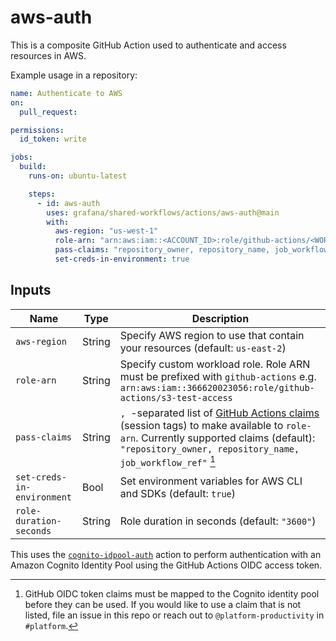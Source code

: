 # aws-auth

This is a composite GitHub Action used to authenticate and access resources in AWS.

Example usage in a repository:

```yaml
name: Authenticate to AWS
on:
  pull_request:

permissions:
  id_token: write

jobs:
  build:
    runs-on: ubuntu-latest

    steps:
      - id: aws-auth
        uses: grafana/shared-workflows/actions/aws-auth@main
        with:
          aws-region: "us-west-1"
          role-arn: "arn:aws:iam::<ACCOUNT_ID>:role/github-actions/<WORKLOAD_ROLE>"
          pass-claims: "repository_owner, repository_name, job_workflow_ref"
          set-creds-in-environment: true
```

## Inputs

| Name                       | Type   | Description                                                                                                                                                                           |
|----------------------------|--------|---------------------------------------------------------------------------------------------------------------------------------------------------------------------------------------|
| `aws-region`               | String | Specify AWS region to use that contain your resources (default: `us-east-2`)                                                                                                          |
| `role-arn`                 | String | Specify custom workload role. Role ARN must be prefixed with `github-actions` e.g. `arn:aws:iam::366620023056:role/github-actions/s3-test-access`                                     |
| `pass-claims`              | String | `, `-separated list of [GitHub Actions claims](https://docs.github.com/en/actions/deployment/security-hardening-your-deployments/about-security-hardening-with-openid-connect#understanding-the-oidc-token) (session tags) to make available to `role-arn`. Currently supported claims (default): `"repository_owner, repository_name, job_workflow_ref"` [^1] |
| `set-creds-in-environment` | Bool   | Set environment variables for AWS CLI and SDKs (default: `true`)                                                                                                                      |
| `role-duration-seconds`    | String | Role duration in seconds (default: `"3600"`)                                                                                                                                          |

[^1]: GitHub OIDC token claims must be mapped to the Cognito identity pool before they can be used. If you would like to use a claim that is not listed, file an issue in this repo or reach out to `@platform-productivity` in `#platform`.

This uses the [`cognito-idpool-auth`](https://github.com/catnekaise/cognito-idpool-auth) action to perform authentication with an Amazon Cognito Identity Pool using the GitHub Actions OIDC access token.
